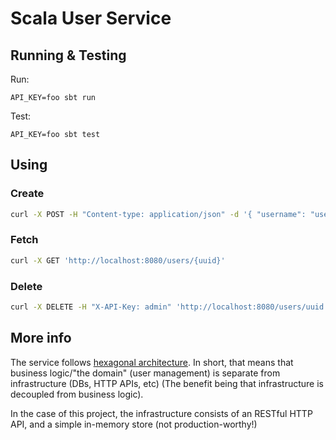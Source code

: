 # Scala User Service

## Running & Testing

Run:

`API_KEY=foo sbt run`

Test:

`API_KEY=foo sbt test`

## Using

### Create
```bash
curl -X POST -H "Content-type: application/json" -d '{ "username": "username", "email": "test@test.com", "plainTextPassword": "password123"  }' 'http://localhost:8080/users'
```

### Fetch
```bash
curl -X GET 'http://localhost:8080/users/{uuid}'
```

### Delete
```bash
curl -X DELETE -H "X-API-Key: admin" 'http://localhost:8080/users/uuid'
```

## More info

The service follows [hexagonal architecture](https://medium.com/the-software-architecture-chronicles/ddd-hexagonal-onion-clean-cqrs-how-i-put-it-all-together-f2590c0aa7f6).
In short, that means that business logic/"the domain" (user management) is separate from infrastructure (DBs, HTTP APIs, etc)
(The benefit being that infrastructure is decoupled from business logic).

In the case of this project, the infrastructure consists of an RESTful HTTP API, and a simple in-memory store (not production-worthy!)
